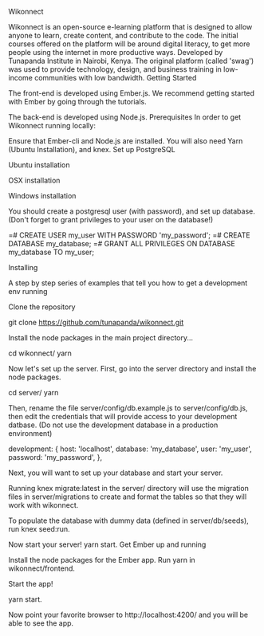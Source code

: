 Wikonnect

Wikonnect is an open-source e-learning platform that is designed to allow anyone to learn, create content, and contribute to the code. The initial courses offered on the platform will be around digital literacy, to get more people using the internet in more productive ways. Developed by Tunapanda Institute in Nairobi, Kenya. The original platform (called 'swag') was used to provide technology, design, and business training in low-income communities with low bandwidth.
Getting Started

The front-end is developed using Ember.js. We recommend getting started with Ember by going through the tutorials.

The back-end is developed using Node.js.
Prerequisites
In order to get Wikonnect running locally:

Ensure that Ember-cli and Node.js are installed. You will also need Yarn (Ubuntu Installation), and knex.
Set up PostgreSQL

Ubuntu installation

OSX installation

Windows installation

You should create a postgresql user (with password), and set up database. (Don't forget to grant privileges to your user on the database!)

=# CREATE USER my_user WITH PASSWORD 'my_password';
=# CREATE DATABASE my_database;
=# GRANT ALL PRIVILEGES ON DATABASE my_database TO my_user;

Installing

A step by step series of examples that tell you how to get a development env running

Clone the repository

git clone https://github.com/tunapanda/wikonnect.git

Install the node packages in the main project directory...

cd wikonnect/
yarn

Now let's set up the server. First, go into the server directory and install the node packages.

cd server/
yarn

Then, rename the file server/config/db.example.js to server/config/db.js, then edit the credentials that will provide access to your development datbase. (Do not use the development database in a production environment)

development: {
    host: 'localhost',
    database: 'my_database',
    user: 'my_user',
    password: 'my_password',
  },

Next, you will want to set up your database and start your server.

Running knex migrate:latest in the server/ directory will use the migration files in server/migrations to create and format the tables so that they will work with wikonnect.

To populate the database with dummy data (defined in server/db/seeds), run knex seed:run.

Now start your server! yarn start.
Get Ember up and running

Install the node packages for the Ember app. Run yarn in wikonnect/frontend.

Start the app!

yarn start.

Now point your favorite browser to http://localhost:4200/ and you will be able to see the app.
